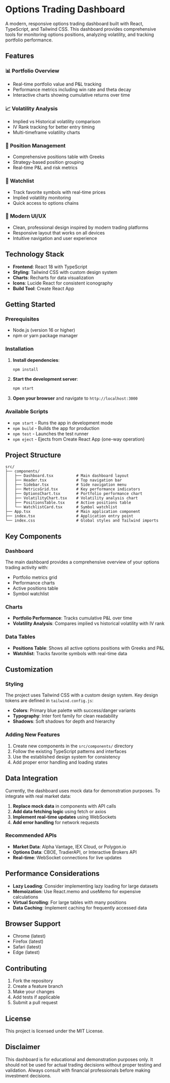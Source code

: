 # Options Trading Dashboard

A modern, responsive options trading dashboard built with React, TypeScript, and Tailwind CSS. This dashboard provides comprehensive tools for monitoring options positions, analyzing volatility, and tracking portfolio performance.

## Features

### 📊 **Portfolio Overview**
- Real-time portfolio value and P&L tracking
- Performance metrics including win rate and theta decay
- Interactive charts showing cumulative returns over time

### 📈 **Volatility Analysis**
- Implied vs Historical volatility comparison
- IV Rank tracking for better entry timing
- Multi-timeframe volatility charts

### 💼 **Position Management**
- Comprehensive positions table with Greeks
- Strategy-based position grouping
- Real-time P&L and risk metrics

### 👀 **Watchlist**
- Track favorite symbols with real-time prices
- Implied volatility monitoring
- Quick access to options chains

### 🎨 **Modern UI/UX**
- Clean, professional design inspired by modern trading platforms
- Responsive layout that works on all devices
- Intuitive navigation and user experience

## Technology Stack

- **Frontend**: React 18 with TypeScript
- **Styling**: Tailwind CSS with custom design system
- **Charts**: Recharts for data visualization
- **Icons**: Lucide React for consistent iconography
- **Build Tool**: Create React App

## Getting Started

### Prerequisites

- Node.js (version 16 or higher)
- npm or yarn package manager

### Installation

1. **Install dependencies**:
   ```bash
   npm install
   ```

2. **Start the development server**:
   ```bash
   npm start
   ```

3. **Open your browser** and navigate to `http://localhost:3000`

### Available Scripts

- `npm start` - Runs the app in development mode
- `npm build` - Builds the app for production
- `npm test` - Launches the test runner
- `npm eject` - Ejects from Create React App (one-way operation)

## Project Structure

```
src/
├── components/
│   ├── Dashboard.tsx          # Main dashboard layout
│   ├── Header.tsx             # Top navigation bar
│   ├── Sidebar.tsx            # Side navigation menu
│   ├── MetricsGrid.tsx        # Key performance indicators
│   ├── OptionsChart.tsx       # Portfolio performance chart
│   ├── VolatilityChart.tsx    # Volatility analysis chart
│   ├── PositionsTable.tsx     # Active positions table
│   └── WatchlistCard.tsx      # Symbol watchlist
├── App.tsx                    # Main application component
├── index.tsx                  # Application entry point
└── index.css                  # Global styles and Tailwind imports
```

## Key Components

### Dashboard
The main dashboard provides a comprehensive overview of your options trading activity with:
- Portfolio metrics grid
- Performance charts
- Active positions table
- Symbol watchlist

### Charts
- **Portfolio Performance**: Tracks cumulative P&L over time
- **Volatility Analysis**: Compares implied vs historical volatility with IV rank

### Data Tables
- **Positions Table**: Shows all active options positions with Greeks and P&L
- **Watchlist**: Tracks favorite symbols with real-time data

## Customization

### Styling
The project uses Tailwind CSS with a custom design system. Key design tokens are defined in `tailwind.config.js`:

- **Colors**: Primary blue palette with success/danger variants
- **Typography**: Inter font family for clean readability
- **Shadows**: Soft shadows for depth and hierarchy

### Adding New Features
1. Create new components in the `src/components/` directory
2. Follow the existing TypeScript patterns and interfaces
3. Use the established design system for consistency
4. Add proper error handling and loading states

## Data Integration

Currently, the dashboard uses mock data for demonstration purposes. To integrate with real market data:

1. **Replace mock data** in components with API calls
2. **Add data fetching logic** using fetch or axios
3. **Implement real-time updates** using WebSockets
4. **Add error handling** for network requests

### Recommended APIs
- **Market Data**: Alpha Vantage, IEX Cloud, or Polygon.io
- **Options Data**: CBOE, TradierAPI, or Interactive Brokers API
- **Real-time**: WebSocket connections for live updates

## Performance Considerations

- **Lazy Loading**: Consider implementing lazy loading for large datasets
- **Memoization**: Use React.memo and useMemo for expensive calculations
- **Virtual Scrolling**: For large tables with many positions
- **Data Caching**: Implement caching for frequently accessed data

## Browser Support

- Chrome (latest)
- Firefox (latest)
- Safari (latest)
- Edge (latest)

## Contributing

1. Fork the repository
2. Create a feature branch
3. Make your changes
4. Add tests if applicable
5. Submit a pull request

## License

This project is licensed under the MIT License.

## Disclaimer

This dashboard is for educational and demonstration purposes only. It should not be used for actual trading decisions without proper testing and validation. Always consult with financial professionals before making investment decisions.